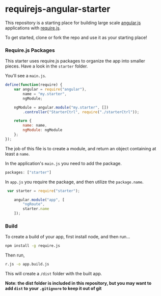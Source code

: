 requirejs-angular-starter
=========================

This repository is a starting place for building large scale [angular.js](http://angularjs.org) applications with [require.js](http://requirejs.org).

To get started, clone or fork the repo and use it as your starting place!

### Require.js Packages
This starter uses require.js packages to organize the app into smaller pieces. Have a look in the `starter` folder.

You'll see a `main.js`.

```js
define(function(require) {
    var angular = require("angular"),
        name = "my.starter",
        ngModule;

    ngModule = angular.module("my.starter", [])
        .controller("StarterCtrl", require("./starterCtrl"));

    return {
        name: name,
        ngModule: ngModule
    };
});
```

The job of this file is to create a module, and return an object containing at least a `name`.

In the application's `main.js` you need to add the package.

```js
packages: ["starter"]
```

In `app.js` you require the package, and then utilize the `package.name`.

```js
 var starter = require("starter");

    angular.module("app", [
        "ngRoute",
        starter.name
    ]);
```


### Build
To create a build of your app, first install node, and then run...

```bash
npm install -g require.js
```

Then run,

```bash
r.js -o app.build.js
```

This will create a `/dist` folder with the built app.

**Note: the dist folder is included in this repository, but you may want to add `dist` to your `.gitignore` to keep it out of git**